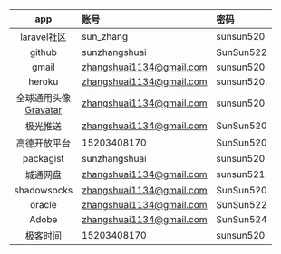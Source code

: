 |                             app                              | 账号                     | 密码       |
| :----------------------------------------------------------: | :----------------------- | :--------- |
|                         laravel社区                          | sun_zhang                | sunsun520  |
|                            github                            | sunzhangshuai            | SunSun522  |
|                            gmail                             | zhangshuai1134@gmail.com | sunsun520  |
|                            heroku                            | zhangshuai1134@gmail.com | sunsun520. |
| 全球通用头像<br>[Gravatar](https://wordpress.com/start/user) | zhangshuai1134@gmail.com | sunsun520  |
|                           极光推送                           | zhangshuai1134@gmail.com | SunSun520  |
|                         高德开放平台                         | 15203408170              | SunSun520  |
|                          packagist                           | sunzhangshuai            | sunsun520  |
|                           城通网盘                           | zhangshuai1134@gmail.com | sunsun521  |
|                         shadowsocks                          | zhangshuai1134@gmail.com | SunSun520  |
|                            oracle                            | zhangshuai1134@gmail.com | SunSun522  |
|                            Adobe                             | zhangshuai1134@gmail.com | SunSun524  |
|                           极客时间                           | 15203408170              | sunsun520  |